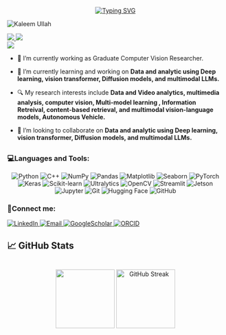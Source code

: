 <p align="center">
<a href="https://git.io/typing-svg"><img src="https://readme-typing-svg.demolab.com?font=Fira+Code&size=18&duration=2200&pause=100&color=00CC00&multiline=true&width=750&height=150&lines=Kaleem+Ullah;BS+in+Software+Engineering+%7C+Graduate+Computer Vision;+And + AI+ Researcher%7C+ML+%7C+DL+%7C+Transformers+%7C+VITs;Computer+Vision+%7C+Video Analytics" alt="Typing SVG" /></a>


<br/>
<p align="left"> <img src="https://komarev.com/ghpvc/?username=EngrKaleemUlah&label=Profile%20views&color=0e75b6&style=flat" alt="Kaleem Ullah" /> </p>
<a href="https://www.linkedin.com/in/engrkaleemullah/">
    <img src="https://img.shields.io/badge/-Linkedin-blue?style=flat-square&logo=linkedin">
</a>
<a href="mailto:kaleem.sejong@gmail.com">
    <img src="https://img.shields.io/badge/-Email-forest?style=flat-square&logo=gmail&logoColor=white">
</a>
<br/> 

<a href="https://github.com/EngrKaleemUlah">
    <img src="https://github-stats-alpha.vercel.app/api?username=EngrKaleemUlah&cc=22272e&tc=37BCF6&ic=fff&bc=0000">
</a>
</p>



- 🔭 I’m currently working as Graduate Computer Vision Researcher.

- 🌱 I’m currently learning and working on **Data and analytic using Deep learning, vision transformer, Diffusion models, and multimodal LLMs.**

- 🔍 My research interests include **Data and Video analytics, multimedia analysis, computer vision, Multi-model learning , Information Retreival, content-based retrieval, and multimodal vision-language models, Autonomous Vehicle.**

- 🤝 I’m looking to collaborate on **Data and analytic using Deep learning, vision transformer, Diffusion models, and multimodal LLMs.**
##  <h3 align="left">💻Languages and Tools:</h3>

<p align="center">
    <!-- Programming Languages -->
    <img src="https://img.shields.io/badge/Python-3776AB?style=for-the-badge&logo=python&logoColor=white" alt="Python">
    <img src="https://img.shields.io/badge/C++-00599C?style=for-the-badge&logo=cplusplus&logoColor=white" alt="C++">
    <!-- Data Analysis -->
    <img src="https://img.shields.io/badge/NumPy-013243?style=for-the-badge&logo=numpy&logoColor=white" alt="NumPy">
    <img src="https://img.shields.io/badge/Pandas-150458?style=for-the-badge&logo=pandas&logoColor=white" alt="Pandas">
    <img src="https://img.shields.io/badge/Matplotlib-11557C?style=for-the-badge&logo=python&logoColor=white" alt="Matplotlib">
    <img src="https://img.shields.io/badge/Seaborn-3776AB?style=for-the-badge&logo=python&logoColor=white" alt="Seaborn">
    <!-- ML/DL Frameworks -->
    <img src="https://img.shields.io/badge/PyTorch-EE4C2C?style=for-the-badge&logo=pytorch&logoColor=white" alt="PyTorch">
    <img src="https://img.shields.io/badge/Keras-EE4C2C?style=for-the-badge&logo=keras&logoColor=white" alt="Keras">
    <img src="https://img.shields.io/badge/scikit--learn-F7931E?style=for-the-badge&logo=scikit-learn&logoColor=white" alt="Scikit-learn">
    <img src="https://img.shields.io/badge/Ultralytics-000000?style=for-the-badge&logo=yolo&logoColor=white" alt="Ultralytics">
    <!-- Computer Vision -->
    <img src="https://img.shields.io/badge/OpenCV-5C3EE8?style=for-the-badge&logo=opencv&logoColor=white" alt="OpenCV">
    <img src="https://img.shields.io/badge/Streamlit-FF4B4B?style=for-the-badge&logo=streamlit&logoColor=white" alt="Streamlit">
    <img src="https://img.shields.io/badge/Jetson-76B900?style=for-the-badge&logo=nvidia&logoColor=white" alt="Jetson">
    <!-- Development Tools -->
    <img src="https://img.shields.io/badge/Jupyter-F37626?style=for-the-badge&logo=jupyter&logoColor=white" alt="Jupyter">
    <img src="https://img.shields.io/badge/Git-F05032?style=for-the-badge&logo=git&logoColor=white" alt="Git">
    <!-- Cloud/Deployment -->
    <img src="https://img.shields.io/badge/Hugging_Face-FFB7C5?style=for-the-badge&logo=huggingface&logoColor=black" alt="Hugging Face">
    <img src="https://img.shields.io/badge/GitHub-181717?style=for-the-badge&logo=github&logoColor=white" alt="GitHub">
</p>

<!--- Profiles --->
<h3 align="left">🤝Connect me:</h3>
<p align="left">
    <a href="https://www.linkedin.com/in/engrkaleemullah/"><img src="https://img.shields.io/badge/LinkedIn-0077B5?style=for-the-badge&logo=linkedin&logoColor=white" alt="LinkedIn">
    </a>
    <a href="mailto:kaleem.sejong@gmail.com"><img src="https://img.shields.io/badge/Email-D14836?style=for-the-badge&logo=gmail&logoColor=white" alt="Email">
    </a>
    <a href="https://scholar.google.com/citations?hl=en&user=Mh7Xau8AAAAJ"><img src="https://img.shields.io/badge/Google_Scholar-4285F4?style=for-the-badge&logo=google-scholar&logoColor=white" alt="GoogleScholar">
    </a>
    <a href="https://orcid.org/0009-0000-6846-8572"><img src="https://img.shields.io/badge/orcid-A6CE39?style=for-the-badge&logo=orcid&logoColor=white" alt="ORCID">
    </a>
</p>

<!--- Summary --->
<h2> &#x1f4c8; GitHub Stats</h2><br>
<div align="center">
<img align="" height="137px" src="https://github-readme-stats.vercel.app/api username=EngrKaleemUlah&hide_title=true&hide_border=true&show_icons=true&include_all_commits=true&line_height=21&bg_color=0,EC6C6C,FFD479,FFFC79,73FA79&theme=graywhite" />
<img align="" height="137px" src="https://github-readme-streak-stats.herokuapp.com/?user=EngrKaleemUlah&hide_border=true&background=0,EC6C6C,FFD479,FFFC79,73FA79&theme=graywhite" alt="GitHub Streak" />
</div>
